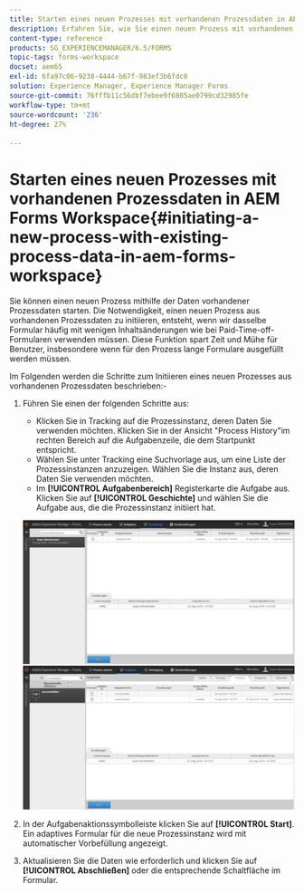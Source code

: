 ```yaml
---
title: Starten eines neuen Prozesses mit vorhandenen Prozessdaten in AEM Forms Workspace
description: Erfahren Sie, wie Sie einen neuen Prozess mit vorhandenen Prozessdaten in AEM Forms Workspace starten können.
content-type: reference
products: SG_EXPERIENCEMANAGER/6.5/FORMS
topic-tags: forms-workspace
docset: aem65
exl-id: 6fa97c06-9238-4444-b67f-983ef3b6fdc8
solution: Experience Manager, Experience Manager Forms
source-git-commit: 76fffb11c56dbf7ebee9f6805ae0799cd32985fe
workflow-type: tm+mt
source-wordcount: '236'
ht-degree: 27%

---
```


# Starten eines neuen Prozesses mit vorhandenen Prozessdaten in AEM Forms Workspace{#initiating-a-new-process-with-existing-process-data-in-aem-forms-workspace}

Sie können einen neuen Prozess mithilfe der Daten vorhandener Prozessdaten starten. Die Notwendigkeit, einen neuen Prozess aus vorhandenen Prozessdaten zu initiieren, entsteht, wenn wir dasselbe Formular häufig mit wenigen Inhaltsänderungen wie bei Paid-Time-off-Formularen verwenden müssen. Diese Funktion spart Zeit und Mühe für Benutzer, insbesondere wenn für den Prozess lange Formulare ausgefüllt werden müssen.

Im Folgenden werden die Schritte zum Initiieren eines neuen Prozesses aus vorhandenen Prozessdaten beschrieben:-

1. Führen Sie einen der folgenden Schritte aus:

   * Klicken Sie in Tracking auf die Prozessinstanz, deren Daten Sie verwenden möchten. Klicken Sie in der Ansicht &quot;Process History&quot;im rechten Bereich auf die Aufgabenzeile, die dem Startpunkt entspricht.
   * Wählen Sie unter Tracking eine Suchvorlage aus, um eine Liste der Prozessinstanzen anzuzeigen. Wählen Sie die Instanz aus, deren Daten Sie verwenden möchten.
   * Im **[!UICONTROL Aufgabenbereich]** Registerkarte die Aufgabe aus. Klicken Sie auf **[!UICONTROL Geschichte]** und wählen Sie die Aufgabe aus, die die Prozessinstanz initiiert hat.

   ![Aufgabe auswählen](assets/start3_new.png) ![Aufgabe auswählen](assets/start1_new.png)

1. In der Aufgabenaktionssymbolleiste klicken Sie auf **[!UICONTROL Start]**. Ein adaptives Formular für die neue Prozessinstanz wird mit automatischer Vorbefüllung angezeigt.

1. Aktualisieren Sie die Daten wie erforderlich und klicken Sie auf **[!UICONTROL Abschließen]** oder die entsprechende Schaltfläche im Formular.
